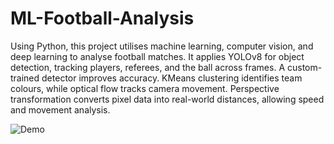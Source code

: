 # ML-Football-Analysis

Using Python, this project utilises machine learning, computer vision, and deep learning to analyse football matches. It applies YOLOv8 for object detection, tracking players, referees, and the ball across frames. A custom-trained detector improves accuracy. KMeans clustering identifies team colours, while optical flow tracks camera movement. Perspective transformation converts pixel data into real-world distances, allowing speed and movement analysis.

![Demo](demo/demo.gif) 
